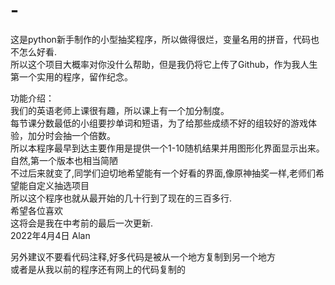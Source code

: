 # -
这是python新手制作的小型抽奖程序，所以做得很烂，变量名用的拼音，代码也不怎么好看.  
所以这个项目大概率对你没什么帮助，但是我仍将它上传了Github，作为我人生第一个实用的程序，留作纪念。  
  
功能介绍：  
我们的英语老师上课很有趣，所以课上有一个加分制度。  
每节课分数最低的小组要抄单词和短语，为了给那些成绩不好的组较好的游戏体验，加分时会抽一个倍数。  
所以本程序最早到达主要作用是提供一个1-10随机结果并用图形化界面显示出来。自然,第一个版本也相当简陋  
不过后来就变了,同学们迫切地希望能有一个好看的界面,像原神抽奖一样,老师们希望能自定义抽选项目  
所以这个程序也就从最开始的几十行到了现在的三百多行.  
希望各位喜欢  
这将会是我在中考前的最后一次更新.  
2022年4月4日  Alan
  
    
      
      
 另外建议不要看代码注释,好多代码是被从一个地方复制到另一个地方  
 或者是从我以前的程序还有网上的代码复制的
